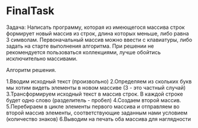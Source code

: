 # FinalTask

Задача: Написать программу, которая из имеющегося массива строк формирует новый массив из строк, длина которых меньше, либо равна 3 символам.
Первоначальный массив можно ввести с клавиатуры, либо задать на старте выполнения алгоритма.
При решении не рекомендуется пользоваться коллекциями, лучше обойтись исключительно массивами.

Алгоритм решения.

1.Вводим исходный текст (произвольно)
2.Определяем из скольких букв мы хотим видеть элементы в новом массиве (3 - это частный случай)
3.Трансформируем исходный текст в массив строк. В каждой строке будет одно слово (разделитель - пробел)
4.Создаем второй массив.
5.Перебираем в цикле элементы первого массива и отправляем во второй массив элементы, соответствующие заданным нами условием (количество знаков)
6.Выводим на печать оба массива для наглядности




